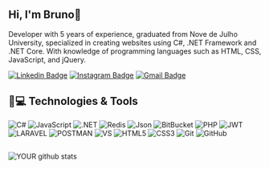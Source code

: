 
## Hi, I'm Bruno👋

Developer with 5 years of experience, graduated from Nove de Julho University, specialized in creating websites using C#, .NET Framework and .NET Core. With knowledge of programming languages such as HTML, CSS, JavaScript, and jQuery.

[![Linkedin Badge](https://img.shields.io/badge/-brunoldias-blue?style=flat-square&logo=Linkedin&logoColor=white&link=https://www.linkedin.com/in/natanael-de-sousa-leite-57980725/)](https://www.linkedin.com/in/bruno-louren%C3%A7o-520992172/)
[![Instagram Badge](https://img.shields.io/badge/-brunoldias-purple?style=flat-square&logo=instagram&logoColor=white&link=https://www.instagram.com/natanael.sousaleite/?hl=pt-br)](https://www.instagram.com/bruno.lourenc0/)
[![Gmail Badge](https://img.shields.io/badge/-brunolourencodias@gmail.com-c14438?style=flat-square&logo=Gmail&logoColor=white&link=mailto:brunolourencodias@gmail.com)](mailto:brunolourencodias@gmail.com)

## 🚀💻 Technologies & Tools

![C#](https://img.shields.io/badge/C%23-239120?style=for-the-badge&logo=c-sharp&logoColor=white)
![JavaScript](https://img.shields.io/badge/-JavaScript-black?style=flat-square&logo=javascript)
![.NET](https://img.shields.io/badge/.NET-512BD4?style=for-the-badge&logo=dotnet&logoColor=white)
![Redis](https://img.shields.io/badge/redis-CC0000.svg?&style=for-the-badge&logo=redis&logoColor=white)
![Json](https://img.shields.io/badge/json-5E5C5C?style=for-the-badge&logo=json&logoColor=white)
![BitBucket](https://img.shields.io/badge/-BitBucket-darkblue?style=flat-square&logo=bitbucket)
![PHP](https://img.shields.io/badge/PHP-777BB4?style=for-the-badge&logo=php&logoColor=white)
![JWT](https://img.shields.io/badge/JWT-000000?style=for-the-badge&logo=JSON%20web%20tokens&logoColor=white)
![LARAVEL](https://img.shields.io/badge/Laravel-FF2D20?style=for-the-badge&logo=laravel&logoColor=white)
![POSTMAN](https://img.shields.io/badge/Postman-FF6C37?style=for-the-badge&logo=Postman&logoColor=white)
![VS](https://img.shields.io/badge/Visual_Studio-5C2D91?style=for-the-badge&logo=visual%20studio&logoColor=white)
![HTML5](https://img.shields.io/badge/-HTML5-E34F26?style=flat-square&logo=html5&logoColor=white)
![CSS3](https://img.shields.io/badge/-CSS3-1572B6?style=flat-square&logo=css3)
![Git](https://img.shields.io/badge/-Git-black?style=flat-square&logo=git)
![GitHub](https://img.shields.io/badge/-GitHub-181717?style=flat-square&logo=github)
##
![YOUR github stats](https://github-readme-stats.vercel.app/api?username=brunoldias)

